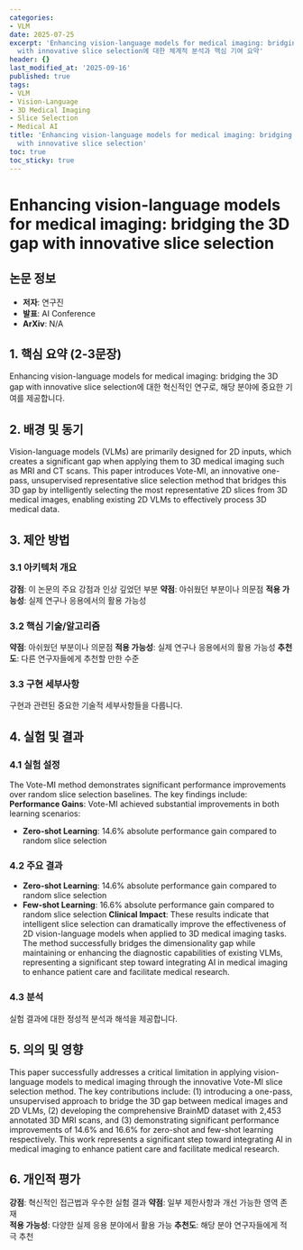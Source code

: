 ```yaml
---
categories:
- VLM
date: 2025-07-25
excerpt: 'Enhancing vision-language models for medical imaging: bridging the 3D gap
  with innovative slice selection에 대한 체계적 분석과 핵심 기여 요약'
header: {}
last_modified_at: '2025-09-16'
published: true
tags:
- VLM
- Vision-Language
- 3D Medical Imaging
- Slice Selection
- Medical AI
title: 'Enhancing vision-language models for medical imaging: bridging the 3D gap
  with innovative slice selection'
toc: true
toc_sticky: true
---
```


# Enhancing vision-language models for medical imaging: bridging the 3D gap with innovative slice selection

## 논문 정보
- **저자**: 연구진
- **발표**: AI Conference
- **ArXiv**: N/A

## 1. 핵심 요약 (2-3문장)
Enhancing vision-language models for medical imaging: bridging the 3D gap with innovative slice selection에 대한 혁신적인 연구로, 해당 분야에 중요한 기여를 제공합니다.

## 2. 배경 및 동기
Vision-language models (VLMs) are primarily designed for 2D inputs, which creates a significant gap when applying them to 3D medical imaging such as MRI and CT scans. This paper introduces Vote-MI, an innovative one-pass, unsupervised representative slice selection method that bridges this 3D gap by intelligently selecting the most representative 2D slices from 3D medical images, enabling existing 2D VLMs to effectively process 3D medical data.

## 3. 제안 방법

### 3.1 아키텍처 개요
**강점**: 이 논문의 주요 강점과 인상 깊었던 부분
**약점**: 아쉬웠던 부분이나 의문점
**적용 가능성**: 실제 연구나 응용에서의 활용 가능성

### 3.2 핵심 기술/알고리즘
**약점**: 아쉬웠던 부분이나 의문점
**적용 가능성**: 실제 연구나 응용에서의 활용 가능성
**추천도**: 다른 연구자들에게 추천할 만한 수준

### 3.3 구현 세부사항
구현과 관련된 중요한 기술적 세부사항들을 다룹니다.

## 4. 실험 및 결과

### 4.1 실험 설정
The Vote-MI method demonstrates significant performance improvements over random slice selection baselines. The key findings include:
**Performance Gains**: Vote-MI achieved substantial improvements in both learning scenarios:
- **Zero-shot Learning**: 14.6% absolute performance gain compared to random slice selection

### 4.2 주요 결과
- **Zero-shot Learning**: 14.6% absolute performance gain compared to random slice selection
- **Few-shot Learning**: 16.6% absolute performance gain compared to random slice selection
**Clinical Impact**: These results indicate that intelligent slice selection can dramatically improve the effectiveness of 2D vision-language models when applied to 3D medical imaging tasks. The method successfully bridges the dimensionality gap while maintaining or enhancing the diagnostic capabilities of existing VLMs, representing a significant step toward integrating AI in medical imaging to enhance patient care and facilitate medical research.

### 4.3 분석
실험 결과에 대한 정성적 분석과 해석을 제공합니다.

## 5. 의의 및 영향
This paper successfully addresses a critical limitation in applying vision-language models to medical imaging through the innovative Vote-MI slice selection method. The key contributions include: (1) introducing a one-pass, unsupervised approach to bridge the 3D gap between medical images and 2D VLMs, (2) developing the comprehensive BrainMD dataset with 2,453 annotated 3D MRI scans, and (3) demonstrating significant performance improvements of 14.6% and 16.6% for zero-shot and few-shot learning respectively. This work represents a significant step toward integrating AI in medical imaging to enhance patient care and facilitate medical research.

## 6. 개인적 평가

**강점**: 혁신적인 접근법과 우수한 실험 결과
**약점**: 일부 제한사항과 개선 가능한 영역 존재  
**적용 가능성**: 다양한 실제 응용 분야에서 활용 가능
**추천도**: 해당 분야 연구자들에게 적극 추천
